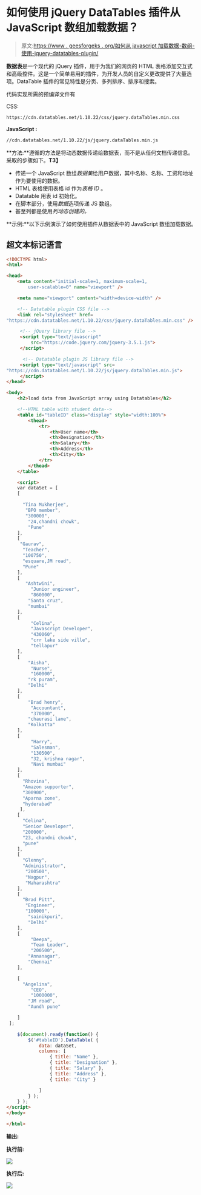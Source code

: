 # 如何使用 jQuery DataTables 插件从 JavaScript 数组加载数据？

> 原文:[https://www . geesforgeks . org/如何从 javascript 加载数据-数组-使用-jquery-datatables-plugin/](https://www.geeksforgeeks.org/how-to-load-data-from-javascript-array-using-jquery-datatables-plugin/)

**数据表**是一个现代的 jQuery 插件，用于为我们的网页的 HTML 表格添加交互式和高级控件。这是一个简单易用的插件，为开发人员的自定义更改提供了大量选项。DataTable 插件的常见特性是分页、多列排序、排序和搜索。

代码实现所需的预编译文件有

CSS:

```html
https://cdn.datatables.net/1.10.22/css/jquery.dataTables.min.css
```

**JavaScript :**

```html
//cdn.datatables.net/1.10.22/js/jquery.dataTables.min.js
```

**方法:**遵循的方法是将动态数据传递给数据表，而不是从任何文档传递信息。采取的步骤如下。**T3】**

*   传递一个 JavaScript 数组*数据集*给用户数据，其中名称、名称、工资和地址作为要使用的数据。
*   HTML 表格使用表格 id 作为*表格 ID* 。
*   Datatable 用表 id 初始化。
*   在脚本部分，使用*数据*选项传递 JS 数组。
*   甚至列都是使用*列动态创建的。*

**示例:**以下示例演示了如何使用插件从数据表中的 JavaScript 数组加载数据。

## 超文本标记语言

```html
<!DOCTYPE html>
<html>

<head>
    <meta content="initial-scale=1, maximum-scale=1, 
        user-scalable=0" name="viewport" />

    <meta name="viewport" content="width=device-width" />

    <!-- Datatable plugin CSS file -->
    <link rel="stylesheet" href=
"https://cdn.datatables.net/1.10.22/css/jquery.dataTables.min.css" />

     <!-- jQuery library file -->
     <script type="text/javascript" 
         src="https://code.jquery.com/jquery-3.5.1.js">
     </script>

      <!-- Datatable plugin JS library file -->
     <script type="text/javascript" src=
"https://cdn.datatables.net/1.10.22/js/jquery.dataTables.min.js">
     </script>
</head>

<body>
    <h2>load data from JavaScript array using Datatables</h2>

    <!--HTML table with student data-->
    <table id="tableID" class="display" style="width:100%">
        <thead>
            <tr>
                <th>User name</th>
                <th>Designation</th>
                <th>Salary</th>
                <th>Address</th>
                <th>City</th>                
            </tr>
        </thead>
    </table>

    <script>
    var dataSet = [
    [

      "Tina Mukherjee",
       "BPO member",
       "300000",
        "24,chandni chowk",
        "Pune"    
    ],
    [
     "Gaurav",
      "Teacher",
      "100750",
      "esquare,JM road",
      "Pune"     
    ],
    [
       "Ashtwini",     
         "Junior engineer",
         "860000",  
        "Santa cruz",
        "mumbai"    
    ],
    [
         "Celina",     
         "Javascript Developer",
         "430060",
         "crr lake side ville",
         "tellapur"     
    ],
    [
        "Aisha",     
         "Nurse",
         "160000",
        "rk puram",
        "Delhi"     
    ],
    [
        "Brad henry",     
         "Accountant",
         "370000",  
        "chaurasi lane",
        "Kolkatta"     
    ],
    [
         "Harry",    
         "Salesman",
         "130500",
         "32, krishna nagar",
         "Navi mumbai"    
    ],
    [
      "Rhovina",
      "Amazon supporter",
      "300900",    
      "Aparna zone",
      "hyderabad"
     ],
    [
      "Celina",
      "Senior Developer",
      "200000",
      "23, chandni chowk",
      "pune"  
    ],     
    [
      "Glenny",
      "Administrator",
       "200500",
       "Nagpur",
       "Maharashtra"    
    ],
    [
      "Brad Pitt",
       "Engineer",
       "100000",
        "sainikpuri",
        "Delhi"  
    ],
    [
         "Deepa",    
         "Team Leader",
         "200500",     
        "Annanagar",
        "Chennai"    
    ],

    [
      "Angelina",     
         "CEO",
         "1000000",   
        "JM road",
        "Aundh pune"

    ]
 ];

    $(document).ready(function() {
        $('#tableID').DataTable( {
            data: dataSet,
            columns: [
                { title: "Name" },
                { title: "Designation" },
                { title: "Salary" },
                { title: "Address" },
                { title: "City" }       

            ]
        } );
    } );
</script>
</body>

</html>
```

**输出:**

**执行前:**

![](img/d04ef4b03b6b50052d99e49e0b8f1957.png)

**执行后:**

![](img/4fc154d45d06937dee75e70252516ed6.png)